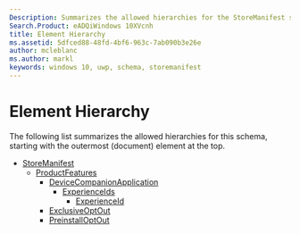 ```yaml
---
Description: Summarizes the allowed hierarchies for the StoreManifest schema
Search.Product: eADQiWindows 10XVcnh
title: Element Hierarchy
ms.assetid: 5dfced88-48fd-4bf6-963c-7ab090b3e26e
author: mcleblanc
ms.author: markl
keywords: windows 10, uwp, schema, storemanifest
---
```


# Element Hierarchy


The following list summarizes the allowed hierarchies for this schema, starting with the outermost (document) element at the top.

-   [StoreManifest](element-storemanifest.md)
    -   [ProductFeatures](element-productfeatures.md)
        -   [DeviceCompanionApplication](element-devicecompanionapplication.md)
            -   [ExperienceIds](element-experienceids.md)
                -   [ExperienceId](element-experienceid.md)
        -   [ExclusiveOptOut](element-exclusiveoptout.md)
        -   [PreinstallOptOut](element-preinstalloptout.md)

 

 



